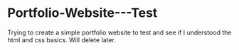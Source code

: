 # Portfolio-Website---Test
Trying to create a simple portfolio website to test and see if I understood the html and css basics. Will delete later.
